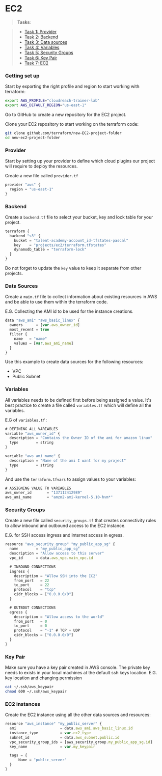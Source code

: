 # EC2 


> **Tasks**:

> - [Task 1: Provider](#task1)
> - [Task 2: Backend](#task2)
> - [Task 3: Data sources](#task3)
> - [Task 4: Variables](#task4)
> - [Task 5: Security Groups](#task5)
> - [Task 6: Key Pair](#task6)
> - [Task 7: EC2](#task7)

### </a> <a name="task1"></a>Getting set up

Start by exporting the right profile and region to start working with terraform:
```sh
export AWS_PROFILE="cloudreach-trainer-lab"
export AWS_DEFAULT_REGION="us-east-1"
```

Go to GitHub to create a new repository for the EC2 project.

Clone your EC2 repository to start working on the terraform code:

```sh
git clone github.com/terraform/new-EC2-project-folder
cd new-ec2-project-folder
```

### <a name="task2"></a> Provider

Start by setting up your provider to define which cloud plugins our project will require to deploy the resources.

Create a new file called `provider.tf`

```javascript
provider "aws" {
  region = "us-east-1"
}
```

### <a name="task3"></a> Backend

Create a `backend.tf` file to select your bucket, key and lock table for your project. 

```javascript
terraform {
  backend "s3" {
    bucket = "talent-academy-account_id-tfstates-pascal"
    key    = "projects/ec2/terraform.tfstates"
    dynamodb_table = "terraform-lock"
  }
}
```

Do not forget to update the `key` value to keep it separate from other projects.

### <a name="task4"></a> Data Sources

Create a `main.tf` file to collect information about existing resources in AWS and be able to use them within the terraform code.

E.G. Collecting the AMI id to be used for the instance creations.

```javascript
data "aws_ami" "aws_basic_linux" {
  owners      = [var.aws_owner_id]
  most_recent = true
  filter {
    name   = "name"
    values = [var.aws_ami_name]
  }
}
```

Use this example to create data sources for the following resources:
* VPC
* Public Subnet

### <a name="task5"></a> Variables

All variables needs to be defined first before being assigned a value. It's best practice to create a file called `variables.tf` which will define all the variables.

E.G of `variables.tf` :

```javascript
# DEFINING ALL VARIABLES
variable "aws_owner_id" {
  description = "Contains the Owner ID of the ami for amazon linux"
  type        = string
}

variable "aws_ami_name" {
  description = "Name of the ami I want for my project"
  type        = string
}
```

And use the `terraform.tfvars` to assign values to your variables:
```javascript
# ASSIGNING VALUE TO VARIABLES
aws_owner_id       = "137112412989"
aws_ami_name       = "amzn2-ami-kernel-5.10-hvm*"
```

### <a name="task6"></a> Security Groups

Create a new file called `security_groups.tf` that creates connectivity rules to allow inbound and outbound access to the EC2 instance.

E.G. for SSH access ingress and internet access in egress.

```javascript
resource "aws_security_group" "my_public_app_sg" {
  name        = "my_public_app_sg"
  description = "Allow access to this server"
  vpc_id      = data.aws_vpc.main_vpc.id

  # INBOUND CONNECTIONS
  ingress {
    description = "Allow SSH into the EC2"
    from_port   = 22
    to_port     = 22
    protocol    = "tcp"
    cidr_blocks = ["0.0.0.0/0"]
  }

  # OUTBOUT CONNECTIONS
  egress {
    description = "Allow access to the world"
    from_port   = 0
    to_port     = 0
    protocol    = "-1" # TCP + UDP
    cidr_blocks = ["0.0.0.0/0"]
  }
}
```

### </a> <a name="task7"></a> Key Pair

Make sure you have a key pair created in AWS console. The private key needs to exists in your local machines at the default ssh keys location. 
E.G. key location and changing permission
```sh
cat ~/.ssh/aws_keypair
chmod 600 ~/.ssh/aws_keypair
```

### </a> <a name="task8"></a> EC2 instances

Create the EC2 instance using all the other data sources and resources:

```javascript
resource "aws_instance" "my_public_server" {
  ami                    = data.aws_ami.aws_basic_linux.id
  instance_type          = var.ec2_type
  subnet_id              = data.aws_subnet.public.id
  vpc_security_group_ids = [aws_security_group.my_public_app_sg.id]
  key_name               = var.my_keypair

  tags = {
      Name = "public_server"
  }
}
```
